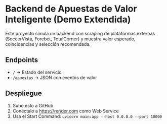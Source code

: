 
# Backend de Apuestas de Valor Inteligente (Demo Extendida)

Este proyecto simula un backend con scraping de plataformas externas (SoccerVista, Forebet, TotalCorner) y muestra valor esperado, coincidencias y selección recomendada.

## Endpoints

- `/` → Estado del servicio
- `/apuestas` → JSON con eventos de valor

## Despliegue

1. Sube esto a GitHub
2. Conéctalo a https://render.com como Web Service
3. Usa el Start Command: `uvicorn main:app --host 0.0.0.0 --port 10000`
